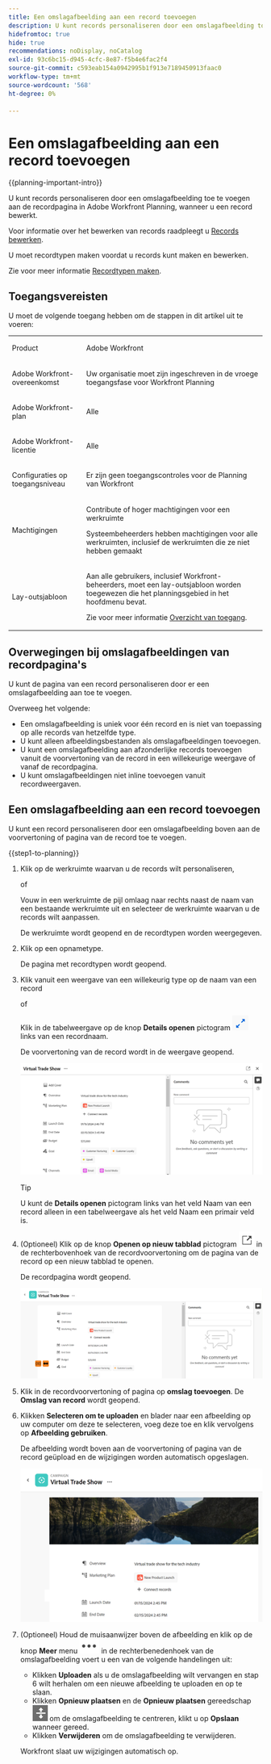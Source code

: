 ```yaml
---
title: Een omslagafbeelding aan een record toevoegen
description: U kunt records personaliseren door een omslagafbeelding toe te voegen aan de recordpagina in Adobe Workfront Planning, wanneer u een record bewerkt.
hidefromtoc: true
hide: true
recommendations: noDisplay, noCatalog
exl-id: 93c6bc15-d945-4cfc-8e87-f5b4e6fac2f4
source-git-commit: c593eab154a0942995b1f913e7189450913faac0
workflow-type: tm+mt
source-wordcount: '568'
ht-degree: 0%

---
```



<!--update the metadata with real information-->

# Een omslagafbeelding aan een record toevoegen

{{planning-important-intro}}

U kunt records personaliseren door een omslagafbeelding toe te voegen aan de recordpagina in Adobe Workfront Planning, wanneer u een record bewerkt.

Voor informatie over het bewerken van records raadpleegt u [Records bewerken](/help/quicksilver/planning/records/edit-records.md).

U moet recordtypen maken voordat u records kunt maken en bewerken.

Zie voor meer informatie [Recordtypen maken](/help/quicksilver/planning/architecture/create-record-types.md).

## Toegangsvereisten

<!--************double-check permissions here - asking Isk and Lilit what permissions users need for adding thumbnails-->

U moet de volgende toegang hebben om de stappen in dit artikel uit te voeren:

<table style="table-layout:auto">
 <col>
 </col>
 <col>
 </col>
 <tbody>
    <tr>
<tr>
<td>
   <p> Product</p> </td>
   <td>
   <p> Adobe Workfront</p> </td>
  </tr>  
 <td role="rowheader"><p>Adobe Workfront-overeenkomst</p></td>
   <td>
<p>Uw organisatie moet zijn ingeschreven in de vroege toegangsfase voor Workfront Planning </p>
   </td>
  </tr>
  <tr>
   <td role="rowheader"><p>Adobe Workfront-plan</p></td>
   <td>
<p>Alle</p>
   </td>
  </tr>
  <tr>
   <td role="rowheader"><p>Adobe Workfront-licentie</p></td>
   <td>
   <p>Alle</p> 
  </td>
  </tr>

<tr>
   <td role="rowheader"><p>Configuraties op toegangsniveau</p></td>
   <td> <p>Er zijn geen toegangscontroles voor de Planning van Workfront </p>  
</td>
  </tr>
<tr>
   <td role="rowheader"><p>Machtigingen</p></td>
   <td> <p>Contribute of hoger machtigingen voor een werkruimte </p>  
   <p>Systeembeheerders hebben machtigingen voor alle werkruimten, inclusief de werkruimten die ze niet hebben gemaakt</p>
</td>
  </tr>
<tr>
   <td role="rowheader"><p>Lay-outsjabloon</p></td>
   <td>  <p>Aan alle gebruikers, inclusief Workfront-beheerders, moet een lay-outsjabloon worden toegewezen die het planningsgebied in het hoofdmenu bevat. </p> <p>Zie voor meer informatie <a href="/help/quicksilver/planning/access/access-overview.md">Overzicht van toegang</a>. </p>  
</td>
  </tr>

</tbody>
</table>

## Overwegingen bij omslagafbeeldingen van recordpagina&#39;s

U kunt de pagina van een record personaliseren door er een omslagafbeelding aan toe te voegen.

Overweeg het volgende:

* Een omslagafbeelding is uniek voor één record en is niet van toepassing op alle records van hetzelfde type.
* U kunt alleen afbeeldingsbestanden als omslagafbeeldingen toevoegen.
  <!--above: when you know exactly what type of files are allowed, add the exact extensions above-->
* U kunt een omslagafbeelding aan afzonderlijke records toevoegen vanuit de voorvertoning van de record in een willekeurige weergave of vanaf de recordpagina.
* U kunt omslagafbeeldingen niet inline toevoegen vanuit recordweergaven.

## Een omslagafbeelding aan een record toevoegen

U kunt een record personaliseren door een omslagafbeelding boven aan de voorvertoning of pagina van de record toe te voegen.

{{step1-to-planning}}

1. Klik op de werkruimte waarvan u de records wilt personaliseren,

   of

   Vouw in een werkruimte de pijl omlaag naar rechts naast de naam van een bestaande werkruimte uit en selecteer de werkruimte waarvan u de records wilt aanpassen.

   De werkruimte wordt geopend en de recordtypen worden weergegeven.

1. Klik op een opnametype.

   De pagina met recordtypen wordt geopend.

1. Klik vanuit een weergave van een willekeurig type op de naam van een record

   of

   Klik in de tabelweergave op de knop **Details openen** pictogram ![](assets/open-details-icon-in-table-name-field.png) links van een recordnaam.

   De voorvertoning van de record wordt in de weergave geopend.

   ![](assets/details-box.png)

   >[!TIP]
   >
   >U kunt de **Details openen** pictogram links van het veld Naam van een record alleen in een tabelweergave als het veld Naam een primair veld is.

1. (Optioneel) Klik op de knop **Openen op nieuw tabblad** pictogram ![](assets/open-details-in-a-new-tab-icon.png) <!--check the icon; they are changing it--> in de rechterbovenhoek van de recordvoorvertoning om de pagina van de record op een nieuw tabblad te openen.

   De recordpagina wordt geopend.

   ![](assets/details-page.png)

1. Klik in de recordvoorvertoning of pagina op **omslag toevoegen**. <!--check the casing here; I logged a bug for this-->
De **Omslag van record** wordt geopend.

1. Klikken **Selecteren om te uploaden** en blader naar een afbeelding op uw computer om deze te selecteren, voeg deze toe en klik vervolgens op **Afbeelding gebruiken**.

   De afbeelding wordt boven aan de voorvertoning of pagina van de record geüpload en de wijzigingen worden automatisch opgeslagen.

   ![](assets/record-page-with-cover-image.png)

1. (Optioneel) Houd de muisaanwijzer boven de afbeelding en klik op de knop **Meer** menu ![](assets/more-menu.png) in de rechterbenedenhoek van de omslagafbeelding voert u een van de volgende handelingen uit:

   * Klikken **Uploaden** als u de omslagafbeelding wilt vervangen en stap 6 wilt herhalen om een nieuwe afbeelding te uploaden en op te slaan.
   * Klikken **Opnieuw plaatsen** en de **Opnieuw plaatsen** gereedschap ![](assets/reposition-tool-icon.png) om de omslagafbeelding te centreren, klikt u op **Opslaan** wanneer gereed.
   * Klikken **Verwijderen** om de omslagafbeelding te verwijderen.

   Workfront slaat uw wijzigingen automatisch op.

